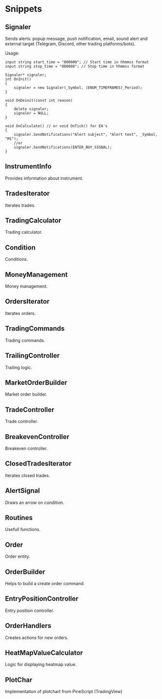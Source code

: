 # Snippets

## Signaler

Sends alerts: popup message, push notification, email, sound alert and external target (Telegram, Discord, other trading platforms/bots).

Usage:

    input string start_time = "000000"; // Start time in hhmmss format
    input string stop_time = "000000"; // Stop time in hhmmss format

    Signaler* signaler;
    int OnInit()
    {
        signaler = new Signaler(_Symbol, (ENUM_TIMEFRAMES)_Period);
    }

    void OnDeinit(const int reason)
    {
        delete signaler;
        signaler = NULL;
    }

    void OnCalculate() // or void OnTick() for EA's
    {
        signaler.SendNotifications("Alert subject", "Alert text", _Symbol, "M1");
        //or
        signaler.SendNotifications(ENTER_BUY_SIGNAL);
    }

## InstrumentInfo

Provides information about instrument.

## TradesIterator

Iterates trades.

## TradingCalculator

Trading calculator.

## Condition

Conditions.

## MoneyManagement

Money management.

## OrdersIterator

Iterates orders.

## TradingCommands

Trading commands.

## TrailingController

Trailing logic.

## MarketOrderBuilder

Market order builder.

## TradeController

Trade controller.

## BreakevenController

Breakeven controller.

## ClosedTradesIterator

Iterates closed trades.

## AlertSignal

Draws an arrow on condition.

## Routines

Usefull functions.

## Order

Order entity.

## OrderBuilder

Helps to build a create order command.

## EntryPositionController

Entry position controller.

## OrderHandlers

Creates actions for new orders.

## HeatMapValueCalculator

Logic for displaying heatmap value.

## PlotChar

Implementation of plotchart from PineScript (TradingView)